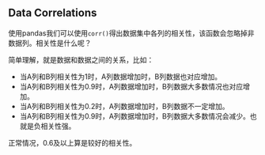 ## Data Correlations

使用pandas我们可以使用`corr()`得出数据集中各列的相关性，该函数会忽略掉非数据列。相关性是什么呢？

简单理解，就是数据和数据之间的关系，比如：

- 当A列和B列相关性为1时，A列数据增加时，B列数据也对应增加。
- 当A列和B列相关性为0.9时，A列数据增加时，B列数据大多数情况也对应增加。
- 当A列和B列相关性为0.2时，A列数据增加时，B列数据不一定增加。
- 当A列和B列相关性为0.9时，A列数据增加时，B列数据大多数情况会减少。也就是负相关性强。

正常情况，0.6及以上算是较好的相关性。
